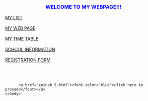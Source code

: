 <!DOCTYPE html>
<html lang="en">
<head>
    <meta charset="UTF-8">
    <meta name="viewport" content="width=device-width, initial-scale=1.0">
    <title>Document</title>
</head>
<body>
    <body background="C:\Users\ZAINAB\Downloads\timi.jpg.jpg">
        <h3 align="center"><font color="blue"><b><b></b></b>WELCOME TO MY WEBPAGE!!!</font></h3>
        <a href="zainab.html">MY LIST</a><br><br>
        <a href="zainab 2.html">MY WEB PAGE</a><br><br>
        <a href="zainab 3.html">MY TIME TABLE</a><br><br>
        <a href="zainab 4.html">SCHOOL INFORMATION</a><br><br>
        <a href="zainab 5.html">REGISTRATION FORM</a><br><br>
        <a href="index.html"></a><br><br>
        
          <a href="zainab 5.html"><font color="blue">click here to proceed</font></a>  
    </body>
</html>
